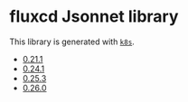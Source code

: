 # fluxcd Jsonnet library

This library is generated with [`k8s`](https://github.com/jsonnet-libs/k8s).

- [0.21.1](0.21.1/README.md)
- [0.24.1](0.24.1/README.md)
- [0.25.3](0.25.3/README.md)
- [0.26.0](0.26.0/README.md)

